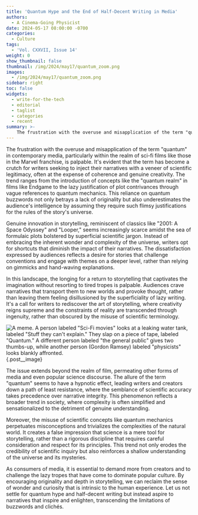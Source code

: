 ```yaml
---
title: 'Quantum Hype and the End of Half-Decent Writing in Media'
authors:
  - A Cinema-Going Physicist
date: 2024-05-17 08:00:00 -0700
categories:
  - Culture
tags:
  - 'Vol. CXXVII, Issue 14'
weight: 0
show_thumbnail: false
thumbnail: /img/2024/may17/quantum_zoom.png
images:
  - /img/2024/may17/quantum_zoom.png
sidebar: right
toc: false
widgets:
  - write-for-the-tech
  - editorial
  - taglist
  - categories
  - recent
summary: >-
    The frustration with the overuse and misapplication of the term "quantum" in contemporary media . . . is palpable.
---
```


The frustration with the overuse and misapplication of the term "quantum" in contemporary media, particularly within the realm of sci-fi films like those in the Marvel franchise, is palpable. It's evident that the term has become a crutch for writers seeking to inject their narratives with a veneer of scientific legitimacy, often at the expense of coherence and genuine creativity. The trend ranges from the introduction of concepts like the "quantum realm" in films like Endgame to the lazy justification of plot contrivances through vague references to quantum mechanics. This reliance on quantum buzzwords not only betrays a lack of originality but also underestimates the audience's intelligence by assuming they require such flimsy justifications for the rules of the story's universe.

Genuine innovation in storytelling, reminiscent of classics like "2001: A Space Odyssey" and "Looper," seems increasingly scarce amidst the sea of formulaic plots bolstered by superficial scientific jargon. Instead of embracing the inherent wonder and complexity of the universe, writers opt for shortcuts that diminish the impact of their narratives. The dissatisfaction expressed by audiences reflects a desire for stories that challenge conventions and engage with themes on a deeper level, rather than relying on gimmicks and hand-waving explanations.

In this landscape, the longing for a return to storytelling that captivates the imagination without resorting to tired tropes is palpable. Audiences crave narratives that transport them to new worlds and provoke thought, rather than leaving them feeling disillusioned by the superficiality of lazy writing. It's a call for writers to rediscover the art of storytelling, where creativity reigns supreme and the constraints of reality are transcended through ingenuity, rather than obscured by the misuse of scientific terminology.

![A meme. A person labeled "Sci-Fi movies" looks at a leaking water tank, labeled "Stuff they can't explain." They slap on a piece of tape, labeled "Quantum." A different person labeled "the general public" gives two thumbs-up, while another person (Gordon Ramsey) labeled "physicists" looks blankly affronted.](/img/2024/may17/quantum.png)
{.post__image}

The issue extends beyond the realm of film, permeating other forms of media and even popular science discourse. The allure of the term "quantum" seems to have a hypnotic effect, leading writers and creators down a path of least resistance, where the semblance of scientific accuracy takes precedence over narrative integrity. This phenomenon reflects a broader trend in society, where complexity is often simplified and sensationalized to the detriment of genuine understanding.

Moreover, the misuse of scientific concepts like quantum mechanics perpetuates misconceptions and trivializes the complexities of the natural world. It creates a false impression that science is a mere tool for storytelling, rather than a rigorous discipline that requires careful consideration and respect for its principles. This trend not only erodes the credibility of scientific inquiry but also reinforces a shallow understanding of the universe and its mysteries.

As consumers of media, it is essential to demand more from creators and to challenge the lazy tropes that have come to dominate popular culture. By encouraging originality and depth in storytelling, we can reclaim the sense of wonder and curiosity that is intrinsic to the human experience. Let us not settle for quantum hype and half-decent writing but instead aspire to narratives that inspire and enlighten, transcending the limitations of buzzwords and clichés.